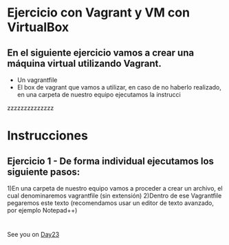 
# Ejercicio con Vagrant y VM con VirtualBox



## En el siguiente ejercicio vamos a crear una máquina virtual utilizando Vagrant. 


* Un vagrantfile
* El box de vagrant que vamos a utilizar, en caso de no haberlo realizado, en una carpeta de nuestro equipo ejecutamos la instrucci

zzzzzzzzzzzzzz


# Instrucciones


## Ejercicio 1 - De forma individual ejecutamos los siguiente pasos:

1)En una carpeta de nuestro equipo vamos a proceder a crear un archivo, el cual denominaremos vagrantfile (sin extensión)
2)Dentro de ese Vagrantfile pegaremos este texto (recomendamos usar un editor de texto avanzado, por ejemplo Notepad++)










#
#
#
#
#


See you on [Day23](day23.md)
